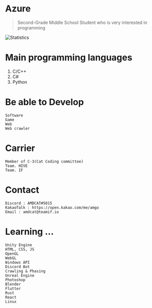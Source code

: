 # Azure 
> Second-Grade Middle School Student who is very interested in programming

![Statistics](https://github-readme-stats.anuraghazra1.vercel.app/api?username=amdcat0419&show_icons=true&title_color=fff&icon_color=79ff97&text_color=9f9f9f&bg_color=151515)


# Main programming languages
1. C/C++
2. C#
3. Python


# Be able to Develop
```
Software
Game
Web
Web crawler
```
# Carrier
```
Member of C-3(Cat Coding committee)
Team. HIVE
Team. IF
```
# Contact
```
Discord : AMDCAT#5015
KakaoTalk : https://open.kakao.com/me/amgo
Email : amdcat@teamif.io
```
# Learning ...
```
Unity Engine
HTML, CSS, JS
OpenGL
WebGL
Windows API
Discord Bot
Crawling & Phasing
Unreal Engine
Photoshop
Blender
Flutter
Rust
React
Linux










